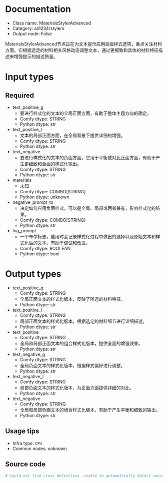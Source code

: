 
# Documentation
- Class name: MaterialsStylerAdvanced
- Category: ali1234/stylers
- Output node: False

MaterialsStylerAdvanced节点旨在为文本提示应用高级样式选项，重点关注材料方面。它根据选定的材料相关风格动态调整文本，通过更细致和具体的材料特征描述来增强提示的描述质量。

# Input types
## Required
- text_positive_g
    - 要进行样式化的文本的全局正面方面，有助于整体主题方向的确定。
    - Comfy dtype: STRING
    - Python dtype: str
- text_positive_l
    - 文本的局部正面方面，在全局背景下提供详细的增强。
    - Comfy dtype: STRING
    - Python dtype: str
- text_negative
    - 要进行样式化的文本的负面方面。它用于平衡或对比正面方面，有助于产生更细致和全面的样式化输出。
    - Comfy dtype: STRING
    - Python dtype: str
- materials
    - 未知
    - Comfy dtype: COMBO[STRING]
    - Python dtype: unknown
- negative_prompt_to
    - 决定如何应用负面样式，可以是全局、局部或两者兼有，影响样式化的结果。
    - Comfy dtype: COMBO[STRING]
    - Python dtype: str
- log_prompt
    - 一个布尔标志，启用时会记录样式化过程中做出的选择以及原始文本和样式化后的文本，有助于调试和改进。
    - Comfy dtype: BOOLEAN
    - Python dtype: bool

# Output types
- text_positive_g
    - Comfy dtype: STRING
    - 全局正面文本的样式化版本，反映了所选的材料特征。
    - Python dtype: str
- text_positive_l
    - Comfy dtype: STRING
    - 局部正面文本的样式化版本，根据选定的材料细节进行详细描述。
    - Python dtype: str
- text_positive
    - Comfy dtype: STRING
    - 全局和局部正面文本的组合样式化版本，提供全面的增强效果。
    - Python dtype: str
- text_negative_g
    - Comfy dtype: STRING
    - 全局负面文本的样式化版本，根据样式偏好进行调整。
    - Python dtype: str
- text_negative_l
    - Comfy dtype: STRING
    - 局部负面文本的样式化版本，为正面方面提供详细的对比。
    - Python dtype: str
- text_negative
    - Comfy dtype: STRING
    - 全局和局部负面文本的组合样式化版本，有助于产生平衡和细致的输出。
    - Python dtype: str


## Usage tips
- Infra type: `CPU`
- Common nodes: unknown


## Source code
```python
# Could not find class definition, unable to automatically detect source code
```
